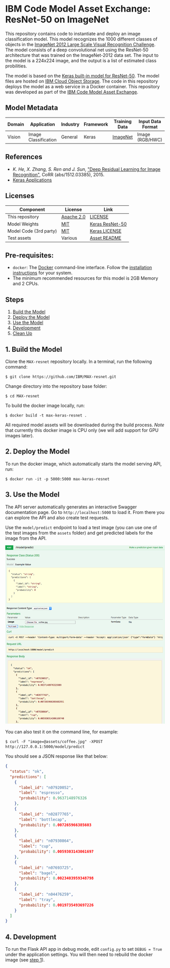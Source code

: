 # IBM Code Model Asset Exchange: ResNet-50 on ImageNet

This repository contains code to instantiate and deploy an image classification model. This model recognizes the 1000 different classes of objects in the [ImageNet 2012 Large Scale Visual Recognition Challenge](http://www.image-net.org/challenges/LSVRC/2012/). The model consists of a deep convolutional net using the ResNet-50 architecture that was trained on the ImageNet-2012 data set. The input to the model is a 224x224 image, and the output is a list of estimated class probilities.

The model is based on the [Keras built-in model for ResNet-50](https://keras.io/applications/#resnet50). The model files are hosted on [IBM Cloud Object Storage](http://max-assets.s3-api.us-geo.objectstorage.softlayer.net/keras/resnet50.h5). The code in this repository deploys the model as a web service in a Docker container. This repository was developed as part of the [IBM Code Model Asset Exchange](https://developer.ibm.com/code/exchanges/models/).

## Model Metadata
| Domain | Application | Industry  | Framework | Training Data | Input Data Format |
| ------------- | --------  | -------- | --------- | --------- | -------------- | 
| Vision | Image Classification | General | Keras | [ImageNet](http://www.image-net.org/) | Image (RGB/HWC)| 

## References

* _K. He, X. Zhang, S. Ren and J. Sun_, ["Deep Residual Learning for Image Recognition"](https://arxiv.org/pdf/1512.03385), CoRR (abs/1512.03385), 2015.
* [Keras Applications](https://keras.io/applications/#resnet50)

## Licenses

| Component | License | Link  |
| ------------- | --------  | -------- |
| This repository | [Apache 2.0](https://www.apache.org/licenses/LICENSE-2.0) | [LICENSE](LICENSE) |
| Model Weights | [MIT](https://opensource.org/licenses/MIT) | [Keras ResNet-50](https://keras.io/applications/#resnet50)|
| Model Code (3rd party) | [MIT](https://opensource.org/licenses/MIT) | [Keras LICENSE](https://github.com/keras-team/keras/blob/master/LICENSE)|
| Test assets | Various | [Asset README](assets/README.md) |

## Pre-requisites:

* `docker`: The [Docker](https://www.docker.com/) command-line interface. Follow the [installation instructions](https://docs.docker.com/install/) for your system.
* The minimum recommended resources for this model is 2GB Memory and 2 CPUs.

## Steps

1. [Build the Model](#1-build-the-model)
2. [Deploy the Model](#2-deploy-the-model)
3. [Use the Model](#3-use-the-model)
4. [Development](#4-development)
5. [Clean Up](#5-clean-up)


## 1. Build the Model

Clone the `MAX-resnet` repository locally. In a terminal, run the following command:

```
$ git clone https://github.com/IBM/MAX-resnet.git
```

Change directory into the repository base folder:

```
$ cd MAX-resnet
```

To build the docker image locally, run: 

```
$ docker build -t max-keras-resnet .
```

All required model assets will be downloaded during the build process. _Note_ that currently this docker image is CPU only (we will add support for GPU images later).


## 2. Deploy the Model

To run the docker image, which automatically starts the model serving API, run:

```
$ docker run -it -p 5000:5000 max-keras-resnet
```

## 3. Use the Model

The API server automatically generates an interactive Swagger documentation page. Go to `http://localhost:5000` to load it. From there you can explore the API and also create test requests.

Use the `model/predict` endpoint to load a test image (you can use one of the test images from the `assets` folder) and get predicted labels for the image from the API.

![Swagger Doc Screenshot](docs/swagger-screenshot.png)

You can also test it on the command line, for example:

```
$ curl -F "image=@assets/coffee.jpg" -XPOST http://127.0.0.1:5000/model/predict
```

You should see a JSON response like that below:

```json
{
  "status": "ok",
  "predictions": [
    {
      "label_id": "n07920052",
      "label": "espresso",
      "probability": 0.9637148976326
    },
    {
      "label_id": "n02877765",
      "label": "bottlecap",
      "probability": 0.007265966385603
    },
    {
      "label_id": "n07930864",
      "label": "cup",
      "probability": 0.0059303143061697
    },
    {
      "label_id": "n07693725",
      "label": "bagel",
      "probability": 0.0023403959348798
    },
    {
      "label_id": "n04476259",
      "label": "tray",
      "probability": 0.0019735493697226
    }
  ]
}
```

## 4. Development

To run the Flask API app in debug mode, edit `config.py` to set `DEBUG = True` under the application settings. You will then need to rebuild the docker image (see [step 1](#1-build-the-model)).

